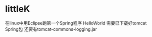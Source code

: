 # littleK
在linux中用Eclipse跑第一个Spring程序 HelloWorld
需要已下载好tomcat Spring包 还要有tomcat-commons-logging.jar
